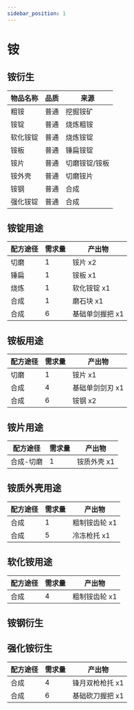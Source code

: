 ```yaml
---
sidebar_position: 1
---
```


# 铵

铵衍生
---

| 物品名称 | 品质 | 来源 |
| - | - | - |
| 粗铵 | 普通 | 挖掘铵矿 |
| 铵锭 | 普通 | 烧炼粗铵 |
| 软化铵锭 | 普通 | 烧炼铵锭 |
| 铵板 | 普通 | 锤扁铵锭 |
| 铵片 | 普通 | 切磨铵锭/铵板 |
| 铵外壳 | 普通 | 切磨铵片 |
| 铵钢 | 普通 | 合成 |
| 强化铵锭 | 普通 | 合成 |

铵锭用途
---

| 配方途径 | 需求量 | 产出物 |
| - | - | - |
| 切磨 | 1 | 铵片 x2 |
| 锤扁 | 1 | 铵板 x1 |
| 烧炼 | 1 | 软化铵锭 x1 |
| 合成 | 1 | 磨石块 x1 |
| 合成 | 6 | 基础单剑握把 x1 |

铵板用途
---

| 配方途径 | 需求量 | 产出物 |
| - | - | - |
| 切磨 | 1 | 铵片 x1 |
| 合成 | 4 | 基础单剑剑刃 x1 |
| 合成 | 6 | 铵钢 x2 |

铵片用途
---

| 配方途径 | 需求量 | 产出物 |
| - | - | - |
| 合成-切磨 | 1 | 铵质外壳 x1 |


铵质外壳用途
---

| 配方途径 | 需求量 | 产出物 |
| - | - | - |
| 合成 | 1 | 粗制铵齿轮 x1 |
| 合成 | 5 | 冷冻枪托 x1 |

软化铵用途
---

| 配方途径 | 需求量 | 产出物 |
| - | - | - |
| 合成 | 4 | 粗制铵齿轮 x1 |

铵钢衍生
---

<!-- * [跳转](/materials/ammonium_steel) -->

强化铵衍生
---

| 配方途径 | 需求量 | 产出物 |
| - | - | - |
| 合成 | 4 | 锋月双枪枪托 x1 |
| 合成 | 6 | 基础砍刀握把 x1 |